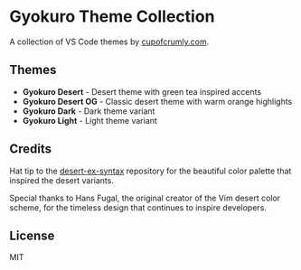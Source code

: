 # Gyokuro Theme Collection

A collection of VS Code themes by [cupofcrumly.com](https://cupofcrumly.com).

## Themes

- **Gyokuro Desert** - Desert theme with green tea inspired accents
- **Gyokuro Desert OG** - Classic desert theme with warm orange highlights  
- **Gyokuro Dark** - Dark theme variant
- **Gyokuro Light** - Light theme variant

## Credits

Hat tip to the [desert-ex-syntax](https://github.com/casualjim/desert-ex-syntax) repository for the beautiful color palette that inspired the desert variants.

Special thanks to Hans Fugal, the original creator of the Vim desert color scheme, for the timeless design that continues to inspire developers.

## License

MIT 